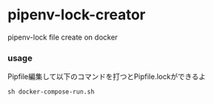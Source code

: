 # pipenv-lock-creator
pipenv-lock file create on docker 

### usage
Pipfile編集して以下のコマンドを打つとPipfile.lockができるよ
```shell
sh docker-compose-run.sh
```